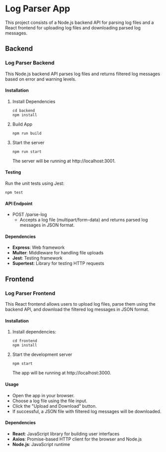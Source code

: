 # Log Parser App

This project consists of a Node.js backend API for parsing log files and a React frontend for uploading log files and downloading parsed log messages.

## Backend

### Log Parser Backend

This Node.js backend API parses log files and returns filtered log messages based on error and warning levels.

#### Installation

1. Install Dependencies
   ```
   cd backend
   npm install
   ```
2. Build App
   ```
   npm run build
   ```
3. Start the server
   ```
   npm run start
   ```
   The server will be running at http://localhost:3001.

#### Testing

Run the unit tests using Jest:
```
npm test
```

#### API Endpoint
* POST /parse-log 
  * Accepts a log file (multipart/form-data) and returns parsed log messages in JSON format.

#### Dependencies
- **Express**: Web framework
- **Multer**: Middleware for handling file uploads
- **Jest**: Testing framework
- **Supertest**: Library for testing HTTP requests

## Frontend

### Log Parser Frontend
This React frontend allows users to upload log files, parse them using the backend API, and download the filtered log messages in JSON format.

#### Installation
1. Install dependencies:
   ```
   cd frontend
   npm install
   ```
2. Start the development server
    ```
   npm start
   ```
   The app will be running at http://localhost:3000.

#### Usage
- Open the app in your browser.
- Choose a log file using the file input.
- Click the "Upload and Download" button.
- If successful, a JSON file with filtered log messages will be downloaded.

#### Dependencies
- **React**: JavaScript library for building user interfaces
- **Axios**: Promise-based HTTP client for the browser and Node.js
- **Node.js**: JavaScript runtime